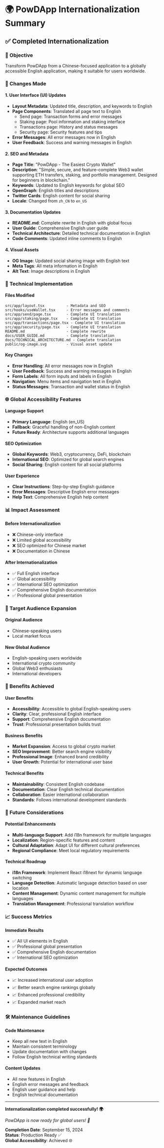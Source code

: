 # 🌍 PowDApp Internationalization Summary

## ✅ Completed Internationalization

### 🎯 Objective
Transform PowDApp from a Chinese-focused application to a globally accessible English application, making it suitable for users worldwide.

### 📝 Changes Made

#### 1. User Interface (UI) Updates
- **Layout Metadata**: Updated title, description, and keywords to English
- **Page Components**: Translated all page text to English
  - Send page: Transaction forms and error messages
  - Staking page: Pool information and staking interface
  - Transactions page: History and status messages
  - Security page: Security features and tips
- **Error Messages**: All error messages now in English
- **User Feedback**: Success and warning messages in English

#### 2. SEO and Metadata
- **Page Title**: "PowDApp - The Easiest Crypto Wallet"
- **Description**: "Simple, secure, and feature-complete Web3 wallet supporting ETH transfers, staking, and portfolio management. Designed for beginners in blockchain."
- **Keywords**: Updated to English keywords for global SEO
- **OpenGraph**: English titles and descriptions
- **Twitter Cards**: English content for social sharing
- **Locale**: Changed from `zh_CN` to `en_US`

#### 3. Documentation Updates
- **README.md**: Complete rewrite in English with global focus
- **User Guide**: Comprehensive English user guide
- **Technical Architecture**: Detailed technical documentation in English
- **Code Comments**: Updated inline comments to English

#### 4. Visual Assets
- **OG Image**: Updated social sharing image with English text
- **Meta Tags**: All meta information in English
- **Alt Text**: Image descriptions in English

### 🔧 Technical Implementation

#### Files Modified
```
src/app/layout.tsx          - Metadata and SEO
src/hooks/useWallet.tsx     - Error messages and comments
src/app/send/page.tsx       - Complete UI translation
src/app/staking/page.tsx    - Complete UI translation
src/app/transactions/page.tsx - Complete UI translation
src/app/security/page.tsx   - Complete UI translation
README.md                   - Complete rewrite
docs/USER_GUIDE.md          - Complete translation
docs/TECHNICAL_ARCHITECTURE.md - Complete translation
public/og-image.svg         - Visual asset update
```

#### Key Changes
- **Error Handling**: All error messages now in English
- **User Feedback**: Success and warning messages in English
- **Form Labels**: All form inputs and labels in English
- **Navigation**: Menu items and navigation text in English
- **Status Messages**: Transaction and wallet status in English

### 🌐 Global Accessibility Features

#### Language Support
- **Primary Language**: English (en_US)
- **Fallback**: Graceful handling of non-English content
- **Future Ready**: Architecture supports additional languages

#### SEO Optimization
- **Global Keywords**: Web3, cryptocurrency, DeFi, blockchain
- **International SEO**: Optimized for global search engines
- **Social Sharing**: English content for all social platforms

#### User Experience
- **Clear Instructions**: Step-by-step English guidance
- **Error Messages**: Descriptive English error messages
- **Help Text**: Comprehensive English help content

### 📊 Impact Assessment

#### Before Internationalization
- ❌ Chinese-only interface
- ❌ Limited global accessibility
- ❌ SEO optimized for Chinese market
- ❌ Documentation in Chinese

#### After Internationalization
- ✅ Full English interface
- ✅ Global accessibility
- ✅ International SEO optimization
- ✅ Comprehensive English documentation
- ✅ Professional global presentation

### 🎯 Target Audience Expansion

#### Original Audience
- Chinese-speaking users
- Local market focus

#### New Global Audience
- English-speaking users worldwide
- International crypto community
- Global Web3 enthusiasts
- International developers

### 🚀 Benefits Achieved

#### User Benefits
- **Accessibility**: Accessible to global English-speaking users
- **Clarity**: Clear, professional English interface
- **Support**: Comprehensive English documentation
- **Trust**: Professional presentation builds trust

#### Business Benefits
- **Market Expansion**: Access to global crypto market
- **SEO Improvement**: Better search engine visibility
- **Professional Image**: Enhanced brand credibility
- **User Growth**: Potential for international user base

#### Technical Benefits
- **Maintainability**: Consistent English codebase
- **Documentation**: Clear English technical documentation
- **Collaboration**: Easier international collaboration
- **Standards**: Follows international development standards

### 🔮 Future Considerations

#### Potential Enhancements
- **Multi-language Support**: Add i18n framework for multiple languages
- **Localization**: Region-specific features and content
- **Cultural Adaptation**: Adapt UI for different cultural preferences
- **Regional Compliance**: Meet local regulatory requirements

#### Technical Roadmap
- **i18n Framework**: Implement React i18next for dynamic language switching
- **Language Detection**: Automatic language detection based on user location
- **Content Management**: Dynamic content management for multiple languages
- **Translation Management**: Professional translation workflow

### 📈 Success Metrics

#### Immediate Results
- ✅ All UI elements in English
- ✅ Professional global presentation
- ✅ Comprehensive English documentation
- ✅ International SEO optimization

#### Expected Outcomes
- 📈 Increased international user adoption
- 📈 Better search engine rankings globally
- 📈 Enhanced professional credibility
- 📈 Expanded market reach

### 🛠️ Maintenance Guidelines

#### Code Maintenance
- Keep all new text in English
- Maintain consistent terminology
- Update documentation with changes
- Follow English technical writing standards

#### Content Updates
- All new features in English
- English error messages and feedback
- English user guidance and help
- English technical documentation

---

**Internationalization completed successfully! 🌍**

*PowDApp is now ready for global users! 🚀*

**Completion Date**: September 15, 2024  
**Status**: Production Ready ✅  
**Global Accessibility**: Achieved 🌐
